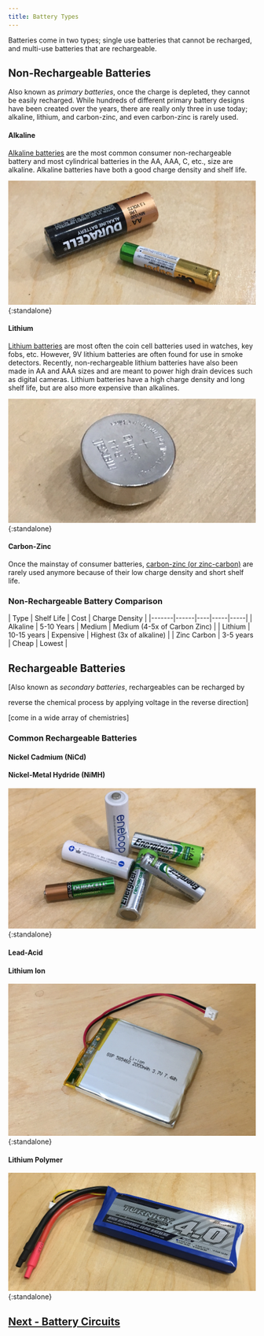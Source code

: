 ```yaml
---
title: Battery Types
---
```


Batteries come in two types; single use batteries that cannot be recharged, and multi-use batteries that are rechargeable.

## Non-Rechargeable Batteries

Also known as _primary batteries_, once the charge is depleted, they cannot be easily recharged. While hundreds of different primary battery designs have been created over the years, there are really only three in use today; alkaline, lithium, and carbon-zinc, and even carbon-zinc is rarely used.

#### Alkaline

[Alkaline batteries](https://en.wikipedia.org/wiki/Alkaline_battery) are the most common consumer non-rechargeable battery and most cylindrical batteries in the AA, AAA, C, etc., size are alkaline. Alkaline batteries have both a good charge density and shelf life. 

![](../Alkaline_Batteries_Cropped.jpg){:standalone}

#### Lithium

[Lithium batteries](https://en.wikipedia.org/wiki/Lithium_battery) are most often the coin cell batteries used in watches, key fobs, etc. However, 9V lithium batteries are often found for use in smoke detectors. Recently, non-rechargeable lithium batteries have also been made in AA and AAA sizes and are meant to power high drain devices such as digital cameras. Lithium batteries have a high charge density and long shelf life, but are also more expensive than alkalines.

![](../Lithium_Batteries_Cropped.jpg){:standalone}

#### Carbon-Zinc

Once the mainstay of consumer batteries, [carbon-zinc (or zinc-carbon)](https://en.wikipedia.org/wiki/Zinc%E2%80%93carbon_battery) are rarely used anymore because of their low charge density and short shelf life.


### Non-Rechargeable Battery Comparison

| Type   | Shelf Life    | Cost   | Charge Density |
|-------|------|----|-----|-----|
| Alkaline | 5-10 Years | Medium | Medium (4-5x of Carbon Zinc) |
| Lithium | 10-15 years | Expensive | Highest (3x of alkaline) |
| Zinc Carbon | 3-5 years | Cheap | Lowest |

## Rechargeable Batteries

[Also known as _secondary batteries_, rechargeables can be recharged by 


reverse the chemical process by applying voltage in the reverse direction]

[come in a wide array of chemistries]

### Common Rechargeable Batteries

#### Nickel Cadmium (NiCd)

#### Nickel-Metal Hydride (NiMH)

![](../NiMH_Batteries_Cropped.jpg){:standalone}

#### Lead-Acid

#### Lithium Ion

![](../Lithium_Ion_Battery_Cropped.jpg){:standalone}

#### Lithium Polymer

![](../LiPo_Battery_Cropped.jpg){:standalone}

## [Next - Battery Circuits](../Battery_Circuits)

<br/>